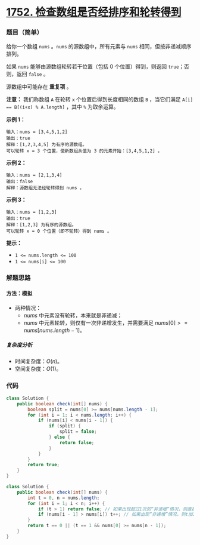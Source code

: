 # [1752. 检查数组是否经排序和轮转得到](https://leetcode.cn/problems/check-if-array-is-sorted-and-rotated/)

### 题目（简单）

给你一个数组 `nums` 。`nums` 的源数组中，所有元素与 `nums` 相同，但按非递减顺序排列。

如果 `nums` 能够由源数组轮转若干位置（包括 0 个位置）得到，则返回 `true`；否则，返回 `false` 。

源数组中可能存在 **重复项** 。

**注意：** 我们称数组 `A` 在轮转 `x` 个位置后得到长度相同的数组 `B` ，当它们满足 `A[i] == B[(i+x) % A.length]` ，其中 `%`
为取余运算。

**示例 1：**

```
输入：nums = [3,4,5,1,2]
输出：true
解释：[1,2,3,4,5] 为有序的源数组。
可以轮转 x = 3 个位置，使新数组从值为 3 的元素开始：[3,4,5,1,2] 。
```

**示例 2：**

```
输入：nums = [2,1,3,4]
输出：false
解释：源数组无法经轮转得到 nums 。
```

**示例 3：**

```
输入：nums = [1,2,3]
输出：true
解释：[1,2,3] 为有序的源数组。
可以轮转 x = 0 个位置（即不轮转）得到 nums 。
```

**提示：**

* `1 <= nums.length <= 100`
* `1 <= nums[i] <= 100`

### 解题思路

#### 方法：模拟

- 两种情况：
  - $nums$ 中元素没有轮转，本来就是非递减；
  - $nums$ 中元素轮转，则仅有一次非递增发生，并需要满足 $nums[0] >= nums[nums.length - 1]$。

##### 复杂度分析

- 时间复杂度：$O(n)$。
- 空间复杂度：$O(1)$。

### 代码

```java
class Solution {
    public boolean check(int[] nums) {
        boolean split = nums[0] >= nums[nums.length - 1];
        for (int i = 1; i < nums.length; i++) {
            if (nums[i] < nums[i - 1]) {
                if (split) {
                    split = false;
                } else {
                    return false;
                }
            }
        }
        return true;
    }
}
```

```java
class Solution {
    public boolean check(int[] nums) {
        int t = 0, n = nums.length;
        for (int i = 1; i < n; i++) {
            if (t > 1) return false; // 如果出现超过1次的“非递增”情况，则直接返回false
            if (nums[i - 1] > nums[i]) t++; // 如果出现“非递增”情况，则t加1
        }
        return t == 0 || (t == 1 && nums[0] >= nums[n - 1]);
    }
}
```
